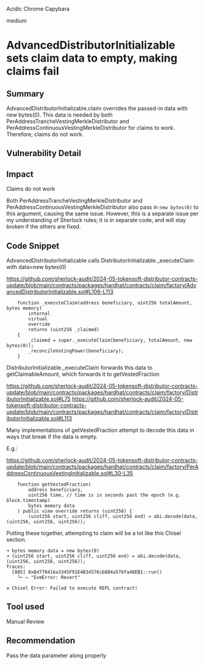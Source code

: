 Acidic Chrome Capybara

medium

# AdvancedDistributorInitializable sets claim data to empty, making claims fail

## Summary

AdvancedDistributorInitializable.claim overrides the passed-in data with new bytes(0). This data is needed by both PerAddressTrancheVestingMerkleDistributor and PerAddressContinuousVestingMerkleDistributor for claims to work. Therefore, claims do not work.

## Vulnerability Detail


## Impact

Claims do not work

Both PerAddressTrancheVestingMerkleDistributor and PerAddressContinuousVestingMerkleDistributor also pass in `new bytes(0)` to this argument, causing the same issue. However, this is a separate issue per my understanding of Sherlock rules; it is in separate code, and will stay broken if the others are fixed. 

## Code Snippet

AdvancedDistributorInitializable calls DistributorInitializable._executeClaim with data=new bytes(0)

https://github.com/sherlock-audit/2024-05-tokensoft-distributor-contracts-update/blob/main/contracts/packages/hardhat/contracts/claim/factory/AdvancedDistributorInitializable.sol#L106-L113

```solidity
    function _executeClaim(address beneficiary, uint256 totalAmount, bytes memory)
        internal
        virtual
        override
        returns (uint256 _claimed)
    {
        _claimed = super._executeClaim(beneficiary, totalAmount, new bytes(0));
        _reconcileVotingPower(beneficiary);
    }
```

 DistributorInitializable._executeClaim  forwards this data to getClaimableAmount, which forwards it to getVestedFraction

https://github.com/sherlock-audit/2024-05-tokensoft-distributor-contracts-update/blob/main/contracts/packages/hardhat/contracts/claim/factory/DistributorInitializable.sol#L75
https://github.com/sherlock-audit/2024-05-tokensoft-distributor-contracts-update/blob/main/contracts/packages/hardhat/contracts/claim/factory/DistributorInitializable.sol#L113

Many implementations of getVestedFraction attempt to decode this data in ways that break if the data is empty.

E.g.:

https://github.com/sherlock-audit/2024-05-tokensoft-distributor-contracts-update/blob/main/contracts/packages/hardhat/contracts/claim/factory/PerAddressContinuousVestingInitializable.sol#L30-L35

```solidity
    function getVestedFraction(
        address beneficiary,
        uint256 time, // time is in seconds past the epoch (e.g. block.timestamp)
        bytes memory data
    ) public view override returns (uint256) {
        (uint256 start, uint256 cliff, uint256 end) = abi.decode(data, (uint256, uint256, uint256));
```

Putting these together, attempting to claim will be a lot like this Chisel section.

```text
➜ bytes memory data = new bytes(0)
➜ (uint256 start, uint256 cliff, uint256 end) = abi.decode(data, (uint256, uint256, uint256));
Traces:
  [805] 0xBd770416a3345F91E4B34576cb804a576fa48EB1::run()
    └─ ← "EvmError: Revert"

⚒️ Chisel Error: Failed to execute REPL contract!
```

## Tool used

Manual Review

## Recommendation

Pass the data parameter along properly
